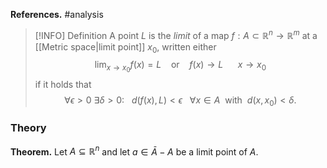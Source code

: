 **References.** #analysis

> [!INFO] Definition
> A point $L$ is the *limit* of a map $f:A\subset \mathbb R^n \to \mathbb R^m$ at a [[Metric space|limit point]] $x_0$, written either
> $$\lim_{x\to x_0} f(x) = L ~~~~\mathrm{or}~~~~ f(x)\to L~~~~~~x\to x_0 $$
> if it holds that 
> $$\forall \epsilon > 0~\exists \delta > 0: ~~~ d(f(x),L) < \epsilon~~~\forall x \in A ~~\mathrm{with}~~d(x,x_0) < \delta.$$

### Theory

**Theorem.** Let $A \subseteq \mathbb R^n$ and let ${} a\in \bar A - A$ be a limit point of $A$.
